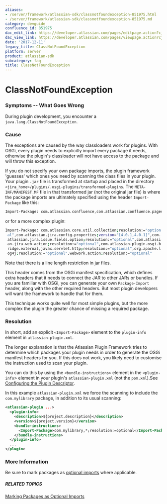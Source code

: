 ```yaml
---
aliases:
- /server/framework/atlassian-sdk/classnotfoundexception-851975.html
- /server/framework/atlassian-sdk/classnotfoundexception-851975.md
category: devguide
confluence_id: 851975
dac_edit_link: https://developer.atlassian.com/pages/editpage.action?cjm=wozere&pageId=851975
dac_view_link: https://developer.atlassian.com/pages/viewpage.action?cjm=wozere&pageId=851975
date: '2017-12-11'
legacy_title: ClassNotFoundException
platform: server
product: atlassian-sdk
subcategory: faq
title: ClassNotFoundException
---
```

# ClassNotFoundException

### Symptoms -- What Goes Wrong

During plugin development, you encounter a `java.lang.ClassNotFoundException`.

### Cause

The exceptions are caused by the way classloaders work for plugins. With OSGi, every plugin needs to explicitly import every package it needs, otherwise the plugin's classloader will not have access to the package and will throw this exception.

If you do not specify your own package imports, the plugin framework 'guesses' which ones you need by scanning the class files in your plugin. Your plugin `.jar` file is transformed at startup and placed in the directory `<jira_home>/plugins/.osgi-plugins/transformed-plugins`. The `META-INF/MANIFEST.MF` file in that transformed jar (not the original jar file) is where the package imports are ultimately specified using the header `Import-Package` like this:

``` bash
Import-Package: com.atlassian.confluence,com.atlassian.confluence.pages,org.apache.velocity
```

or for a more complex plugin:

``` bash
Import-Package: com.atlassian.core.util.collection;resolution:="option
 al",com.atlassian.jira.config.properties;version="[4.0.1,4.0.1]",com.
 atlassian.jira.issue.fields.option;resolution:="optional",com.atlassi
 an.jira.web.action;resolution:="optional",com.atlassian.plugin.osgi.b
 ridge.external,javax.servlet.http;resolution:="optional",org.apache.l
 og4j;resolution:="optional",webwork.action;resolution:="optional"
```

Note that there is a line length restriction in jar files.

This header comes from the OSGi manifest specification, which defines extra headers that it needs to connect the JAR to other JARs or bundles. If you are familiar with OSGi, you can generate your own `Package-Import` header, along with the other required headers. But most plugin developers will want the framework to handle that for them.

This technique works quite well for most simple plugins, but the more complex the plugin the greater chance of missing a required package.

### Resolution

In short, add an explicit `<Import-Package>` element to the `plugin-info` element in `atlassian-plugin.xml`.

The longer explanation is that the Atlassian Plugin Framework tries to determine which packages your plugin needs in order to generate the OSGi manifest headers for you. If this does not work, you likely need to customise the instruction used to scan your plugin.

You can do this by using the `<bundle-instructions>` element in the `<plugin-info`&gt; element in your plugin's `atlassian-plugin.xml` (not the `pom.xml`).See [Configuring the Plugin Descriptor](/server/framework/atlassian-sdk/configuring-the-plugin-descriptor).

In this example `atlassian-plugin.xml` we force the scanning to include the `com.mylibrary` package, in addition to its usual scanning:

``` xml
<atlassian-plugin ...>
  <plugin-info>
    <description>${project.description}</description>
    <version>${project.version}</version>
    <bundle-instructions>
      <Import-Package>com.mylibrary,*;resolution:=optional</Import-Package>
    </bundle-instructions>
  </plugin-info>
  ...
</plugin>
```

### More Information

Be sure to mark packages as [optional imports](/server/framework/atlassian-sdk/marking-packages-as-optional-imports) where applicable.

##### RELATED TOPICS

[Marking Packages as Optional Imports](/server/framework/atlassian-sdk/marking-packages-as-optional-imports)































































































































































































































